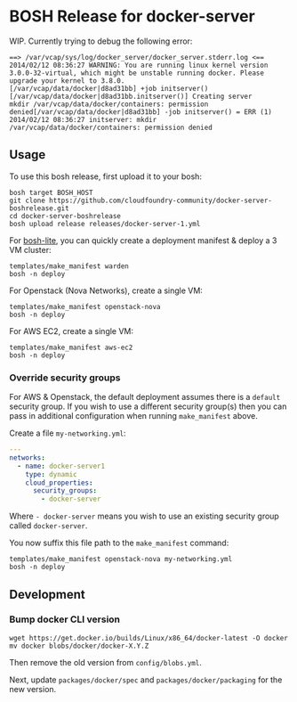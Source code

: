 # BOSH Release for docker-server

WIP. Currently trying to debug the following error:

```
==> /var/vcap/sys/log/docker_server/docker_server.stderr.log <==
2014/02/12 08:36:27 WARNING: You are running linux kernel version 3.0.0-32-virtual, which might be unstable running docker. Please upgrade your kernel to 3.8.0.
[/var/vcap/data/docker|d8ad31bb] +job initserver()
[/var/vcap/data/docker|d8ad31bb.initserver()] Creating server
mkdir /var/vcap/data/docker/containers: permission denied[/var/vcap/data/docker|d8ad31bb] -job initserver() = ERR (1)
2014/02/12 08:36:27 initserver: mkdir /var/vcap/data/docker/containers: permission denied
```

## Usage

To use this bosh release, first upload it to your bosh:

```
bosh target BOSH_HOST
git clone https://github.com/cloudfoundry-community/docker-server-boshrelease.git
cd docker-server-boshrelease
bosh upload release releases/docker-server-1.yml
```

For [bosh-lite](https://github.com/cloudfoundry/bosh-lite), you can quickly create a deployment manifest & deploy a 3 VM cluster:

```
templates/make_manifest warden
bosh -n deploy
```

For Openstack (Nova Networks), create a single VM:

```
templates/make_manifest openstack-nova
bosh -n deploy
```

For AWS EC2, create a single VM:

```
templates/make_manifest aws-ec2
bosh -n deploy
```

### Override security groups

For AWS & Openstack, the default deployment assumes there is a `default` security group. If you wish to use a different security group(s) then you can pass in additional configuration when running `make_manifest` above.

Create a file `my-networking.yml`:

``` yaml
---
networks:
  - name: docker-server1
    type: dynamic
    cloud_properties:
      security_groups:
        - docker-server
```

Where `- docker-server` means you wish to use an existing security group called `docker-server`.

You now suffix this file path to the `make_manifest` command:

```
templates/make_manifest openstack-nova my-networking.yml
bosh -n deploy
```

## Development

### Bump docker CLI version

```
wget https://get.docker.io/builds/Linux/x86_64/docker-latest -O docker
mv docker blobs/docker/docker-X.Y.Z
```

Then remove the old version from `config/blobs.yml`.

Next, update `packages/docker/spec` and `packages/docker/packaging` for the new version.
